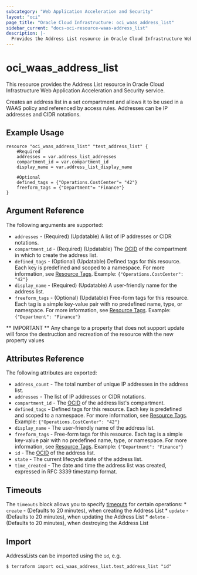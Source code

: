 ```yaml
---
subcategory: "Web Application Acceleration and Security"
layout: "oci"
page_title: "Oracle Cloud Infrastructure: oci_waas_address_list"
sidebar_current: "docs-oci-resource-waas-address_list"
description: |-
  Provides the Address List resource in Oracle Cloud Infrastructure Web Application Acceleration and Security service
---
```


# oci_waas_address_list
This resource provides the Address List resource in Oracle Cloud Infrastructure Web Application Acceleration and Security service.

Creates an address list in a set compartment and allows it to be used in a WAAS policy and referenced by access rules. Addresses can be IP addresses and CIDR notations.

## Example Usage

```hcl
resource "oci_waas_address_list" "test_address_list" {
	#Required
	addresses = var.address_list_addresses
	compartment_id = var.compartment_id
	display_name = var.address_list_display_name

	#Optional
	defined_tags = {"Operations.CostCenter"= "42"}
	freeform_tags = {"Department"= "Finance"}
}
```

## Argument Reference

The following arguments are supported:

* `addresses` - (Required) (Updatable) A list of IP addresses or CIDR notations.
* `compartment_id` - (Required) (Updatable) The [OCID](https://docs.cloud.oracle.com/iaas/Content/General/Concepts/identifiers.htm) of the compartment in which to create the address list.
* `defined_tags` - (Optional) (Updatable) Defined tags for this resource. Each key is predefined and scoped to a namespace. For more information, see [Resource Tags](https://docs.cloud.oracle.com/iaas/Content/General/Concepts/resourcetags.htm).  Example: `{"Operations.CostCenter": "42"}` 
* `display_name` - (Required) (Updatable) A user-friendly name for the address list.
* `freeform_tags` - (Optional) (Updatable) Free-form tags for this resource. Each tag is a simple key-value pair with no predefined name, type, or namespace. For more information, see [Resource Tags](https://docs.cloud.oracle.com/iaas/Content/General/Concepts/resourcetags.htm).  Example: `{"Department": "Finance"}` 


** IMPORTANT **
Any change to a property that does not support update will force the destruction and recreation of the resource with the new property values

## Attributes Reference

The following attributes are exported:

* `address_count` - The total number of unique IP addresses in the address list.
* `addresses` - The list of IP addresses or CIDR notations.
* `compartment_id` - The [OCID](https://docs.cloud.oracle.com/iaas/Content/General/Concepts/identifiers.htm) of the address list's compartment.
* `defined_tags` - Defined tags for this resource. Each key is predefined and scoped to a namespace. For more information, see [Resource Tags](https://docs.cloud.oracle.com/iaas/Content/General/Concepts/resourcetags.htm).  Example: `{"Operations.CostCenter": "42"}` 
* `display_name` - The user-friendly name of the address list.
* `freeform_tags` - Free-form tags for this resource. Each tag is a simple key-value pair with no predefined name, type, or namespace. For more information, see [Resource Tags](https://docs.cloud.oracle.com/iaas/Content/General/Concepts/resourcetags.htm).  Example: `{"Department": "Finance"}` 
* `id` - The [OCID](https://docs.cloud.oracle.com/iaas/Content/General/Concepts/identifiers.htm) of the address list.
* `state` - The current lifecycle state of the address list.
* `time_created` - The date and time the address list was created, expressed in RFC 3339 timestamp format.

## Timeouts

The `timeouts` block allows you to specify [timeouts](https://registry.terraform.io/providers/hashicorp/oci/latest/docs/guides/changing_timeouts) for certain operations:
	* `create` - (Defaults to 20 minutes), when creating the Address List
	* `update` - (Defaults to 20 minutes), when updating the Address List
	* `delete` - (Defaults to 20 minutes), when destroying the Address List


## Import

AddressLists can be imported using the `id`, e.g.

```
$ terraform import oci_waas_address_list.test_address_list "id"
```

